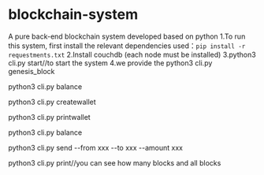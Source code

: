 # blockchain-system
A pure back-end blockchain system developed based on python
1.To run this system, first install the relevant dependencies
used：`pip install -r requestments.txt`
2.Install couchdb (each node must be installed)
3.python3 cli.py start//to start the system
4.we provide the 
python3 cli.py genesis_block

python3 cli.py balance

python3 cli.py createwallet

python3 cli.py printwallet

python3 cli.py balance 

python3 cli.py send --from xxx --to xxx --amount xxx

python3 cli.py print//you can see how many blocks and all blocks
